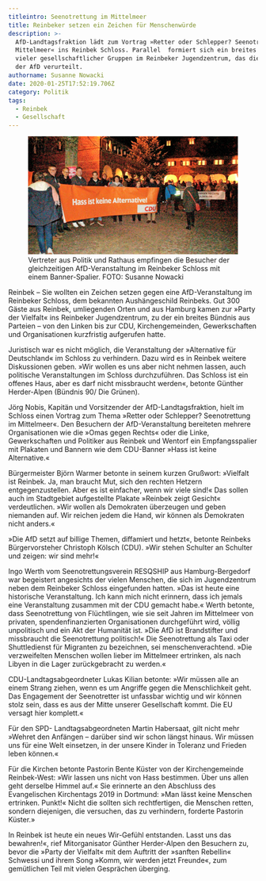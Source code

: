 ```yaml
---
titleintro: Seenotrettung im Mittelmeer
title: Reinbeker setzen ein Zeichen für Menschenwürde
description: >-
  AfD-Landtagsfraktion lädt zum Vortrag »Retter oder Schlepper? Seenotrettung im
  Mittelmeer« ins Reinbek Schloss. Parallel  formiert sich ein breites Bündnis
  vieler gesellschaftlicher Gruppen im Reinbeker Jugendzentrum, das die Haltung
  der AfD verurteilt.
authorname: Susanne Nowacki
date: 2020-01-25T17:52:19.706Z
category: Politik
tags:
  - Reinbek
  - Gesellschaft
---
```


<figure>
  <img src="/static/media/2020-party-der-vielfalt.jpg">
  <figcaption>
Vertreter aus Politik und Rathaus empfingen die Besucher der gleichzeitigen AfD-Veranstaltung im Reinbeker Schloss mit einem Banner-Spalier. FOTO: Susanne Nowacki   
  </figcaption>
</figure>

Reinbek – Sie wollten ein Zeichen setzen gegen eine AfD-Veranstaltung im Reinbeker Schloss, dem bekannten Aushängeschild Reinbeks. Gut 300 Gäste aus Reinbek, umliegenden Orten und aus Hamburg kamen zur »Party der Vielfalt« ins Reinbeker Jugendzentrum, zu der ein breites Bündnis aus Parteien – von den Linken bis zur CDU, Kirchengemeinden, Gewerkschaften und Organisationen kurzfristig aufgerufen hatte.

Juristisch war es nicht möglich, die Veranstaltung der »Alternative für Deutschland« im Schloss zu verhindern. Dazu wird es in Reinbek weitere Diskussionen geben. »Wir wollen es uns aber nicht nehmen lassen, auch politische Veranstaltungen im Schloss durchzuführen. Das Schloss ist ein offenes Haus, aber es darf nicht missbraucht werden«, betonte Günther Herder-Alpen (Bündnis 90/ Die Grünen).

Jörg Nobis, Kapitän und Vorsitzender der AfD-Landtagsfraktion, hielt im Schloss einen Vortrag zum Thema »Retter oder Schlepper? Seenotrettung im Mittelmeer«. Den Besuchern der AfD-Veranstaltung bereiteten mehrere Organisationen wie die »Omas gegen Rechts« oder die Linke, Gewerkschaften und Politiker aus Reinbek und Wentorf ein Empfangsspalier mit Plakaten und Bannern wie dem CDU-Banner »Hass ist keine Alternative.«

Bürgermeister Björn Warmer betonte in seinem kurzen Grußwort: »Vielfalt ist Reinbek. Ja, man braucht Mut, sich den rechten Hetzern entgegenzustellen. Aber es ist einfacher, wenn wir viele sind!« Das sollen auch im Stadtgebiet aufgestellte Plakate »Reinbek zeigt Gesicht« verdeutlichen. »Wir wollen als Demokraten überzeugen und geben niemanden auf. Wir reichen jedem die Hand, wir können als Demokraten nicht anders.«


»Die AfD setzt auf billige Themen, diffamiert und hetzt«, betonte Reinbeks Bürgervorsteher Christoph Kölsch (CDU). »Wir stehen Schulter an Schulter und zeigen: wir sind mehr!«

Ingo Werth vom Seenotrettungsverein RESQSHIP aus Hamburg-Bergedorf war begeistert angesichts der vielen Menschen, die sich im Jugendzentrum neben dem Reinbeker Schloss eingefunden hatten. »Das ist heute eine historische Veranstaltung. Ich kann mich nicht erinnern, dass ich jemals eine Veranstaltung zusammen mit der CDU gemacht habe.« Werth betonte, dass Seenotrettung von Flüchtlingen, wie sie seit Jahren im Mittelmeer von privaten, spendenfinanzierten Organisationen durchgeführt wird, völlig unpolitisch und ein Akt der Humanität ist. »Die AfD ist Brandstifter und missbraucht die Seenotrettung politisch!« Die Seenotrettung als Taxi oder Shuttledienst für Migranten zu bezeichnen, sei menschenverachtend. »Die verzweifelten Menschen wollen lieber im Mittelmeer ertrinken, als nach Libyen in die Lager zurückgebracht zu werden.«

CDU-Landtagsabgeordneter Lukas Kilian betonte: »Wir müssen alle an einem Strang ziehen, wenn es um Angriffe gegen die Menschlichkeit geht. Das Engagement der Seenotretter ist unfassbar wichtig und wir können stolz sein, dass es aus der Mitte unserer Gesellschaft kommt. Die EU versagt hier komplett.«


Für den SPD- Landtagsabgeordneten Martin Habersaat, gilt nicht mehr »Wehret den Anfängen – darüber sind wir schon längst hinaus. Wir müssen uns für eine Welt einsetzen, in der unsere Kinder in Toleranz und Frieden leben können.«


Für die Kirchen betonte Pastorin Bente Küster von der Kirchengemeinde Reinbek-West: »Wir lassen uns nicht von Hass bestimmen. Über uns allen geht derselbe Himmel auf.« Sie erinnerte an den Abschluss des Evangelischen Kirchentags 2019 in Dortmund: »Man lässt keine Menschen ertrinken. Punkt!« Nicht die sollten sich rechtfertigen, die Menschen retten, sondern diejenigen, die versuchen, das zu verhindern, forderte Pastorin Küster.»

In Reinbek ist heute ein neues Wir-Gefühl entstanden. Lasst uns das bewahren!«, rief Mitorganisator Günther Herder-Alpen den Besuchern zu, bevor die »Party der Vielfalt« mit dem Auftritt der »sanften Rebellin« Schwessi und ihrem Song »Komm, wir werden jetzt Freunde«, zum gemütlichen Teil mit vielen Gesprächen überging.